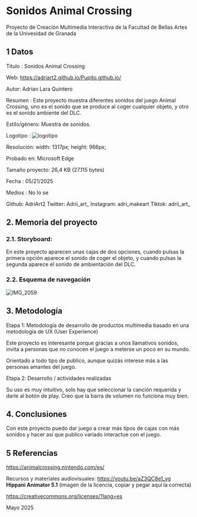 # Sonidos Animal Crossing
Proyecto de Creación Multimedia Interactiva de la Facultad de Bellas Artes de la Univesidad de Granada

## 1 Datos
Titulo : Sonidos Animal Crossing

Web: https://adriart2.github.io/Pupito.github.io/

Autor: Adrian Lara Quintero

Resumen : Este proyecto muestra diferentes sonidos del juego Animal Crossing, uno es el sonido que se produce al coger cualquier objeto, y otro es el sonido ambiente del DLC.

Estilo/género: Muestra de sonidos.

Logotipo : ![logotipo](https://github.com/user-attachments/assets/9abbfb99-66da-4eb7-ade9-3969545b893e)

Resolución: width: 1317px; height: 966px;

Probado en: Microsoft Edge

Tamaño proyecto: 26,4 KB (27.115 bytes)

Fecha : 05/21/2025

Medios : No lo se

Github: AdriArt2
Twitter: Adrii_art_
Instagram: adri_makeart
Tiktok: adrii_art_

## 2. Memoria del proyecto
### 2.1. Storyboard:
En este proyecto aparecen unas cajas de dos opciones, cuando pulsas la primera opción aparece el sonido de coger el objeto, y cuando pulsas la segunda aparece el sonido de ambientación del DLC.

### 2.2. Esquema de navegación
![IMG_2059](https://github.com/user-attachments/assets/a15cc36c-592a-4f46-9fa3-5f214dbc508f)


## 3. Metodología

Etapa 1: Metodología de desarrollo de productos multimedia basado en una metodología de UX (User Experience)

Este proyecto es interesante porque gracias a unos llamativos sonidos, invita a personas que no conocen el juego a meterse un poco en su mundo.

Orientado a todo tipo de publico, aunque quizás interese más a las personas amantes del juego.

Etapa 2: Desarrollo / actividades realizadas

Su uso es muy intuitivo, solo hay que seleccionar la canción requerida y darle al botón de play.
Creo que la barra de volumen no funciona muy bien.

## 4. Conclusiones
Con este proyecto puedo dar juego a crear más tipos de cajas con más sonidos y hacer así que publico variado interactue con el juego.
## 5 Referencias
https://animalcrossing.nintendo.com/es/


Recursos y materiales audiovisuales:
https://youtu.be/aZ3QC8e1_yg
**Hippani Animator 5.1**
(imagen de la licencia, copiar y pegar aquí la correcta)

https://creativecommons.org/licenses/?lang=es

Mayo 2025
